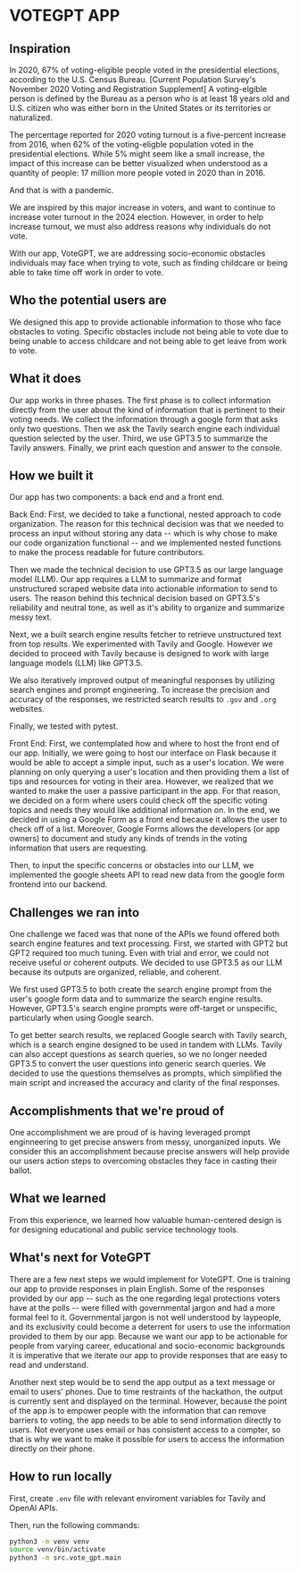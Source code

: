# VOTEGPT APP


## Inspiration
In 2020, 67% of voting-eligible people voted in the presidential elections, according to the U.S. Census Bureau. [Current Population Survey's November 2020 Voting and Registration Supplement] 
A voting-elgible person is defined by the Bureau as a person who is at least 18 years old and U.S. citizen who was either born in the United States or its territories or naturalized. 

The percentage reported for 2020 voting turnout is a five-percent increase from 2016, when 62% of the voting-eligble population voted in the presidential elections. While 5% might seem like a small increase, the impact of this increase can be better visualized when understood as a quantity of people: 17 million more people voted in 2020 than in 2016. 

And that is with a pandemic. 

We are inspired by this major increase in voters, and want to continue to increase voter turnout in the 2024 election. However, in order to help increase turnout, we must also address reasons why individuals do not vote. 

With our app, VoteGPT, we are addressing socio-economic obstacles individuals may face when trying to vote, such as finding childcare or being able to take time off work in order to vote.

## Who the potential users are
We designed this app to provide actionable information to those who face obstacles to voting. Specific obstacles include not being able to vote due to being unable to access childcare and not being able to get leave from work to vote. 

## What it does
Our app works in three phases. The first phase is to collect information directly from the user about the kind of information that is pertinent to their voting needs. We collect the information through a google form that asks only two questions. Then we ask the Tavily search engine each individual question selected by the user. Third, we use GPT3.5 to summarize the Tavily answers. Finally, we print each question and answer to the console.

## How we built it
Our app has two components: a back end and a front end. 

Back End:
First, we decided to take a functional, nested approach to code organization. The reason for this technical decision was that we needed to process an input without storing any data -- which is why chose to make our code organization functional -- and we implemented nested functions to make the process readable for future contributors.

Then we made the technical decision to use GPT3.5 as our large language model (LLM). Our app requires a LLM to summarize and format unstructured scraped website data into actionable information to send to users. The reason behind this technical decision based on GPT3.5's reliability and neutral tone, as well as it's ability to organize and summarize messy text.

Next, we a built search engine results fetcher to retrieve unstructured text from top results. We experimented with Tavily and Google. However we decided to proceed with Tavily because is designed to work with large language models (LLM) like GPT3.5.  

We also iteratively improved output of meaningful responses by utilizing search engines and prompt engineering. To increase the precision and accuracy of the responses, we restricted search results to `.gov` and `.org` websites. 

Finally, we tested with pytest.

Front End:
First, we contemplated how and where to host the front end of our app. Initially, we were going to host our interface on Flask because it would be able to accept a simple input, such as a user's location. We were planning on only querying a user's location and then providing them a list of tips and resources for voting in their area. However, we realized that we wanted to make the user a passive participant in the app. For that reason, we decided on a form where users could check off the specific voting topics and needs they would like additional information on. In the end, we decided in using a Google Form as a front end because it allows the user to check off of a list. Moreover, Google Forms allows the developers (or app owners) to document and study any kinds of trends in the voting information that users are requesting. 

Then, to input the specific concerns or obstacles into our LLM, we implemented the google sheets API to read new data from the google form frontend into our backend. 


## Challenges we ran into
One challenge we faced was that none of the APIs we found offered both search engine features and text processing. First, we started with GPT2 but GPT2 required too much tuning. Even with trial and error, we could not receive useful or coherent outputs. We decided to use GPT3.5 as our LLM because its outputs are organized, reliable, and coherent. 

We first used GPT3.5 to both create the search engine prompt from the user's google form data and to summarize the search engine results. However, GPT3.5's search engine prompts were off-target or unspecific, particularly when using Google search.

To get better search results, we replaced Google search with Tavily search, which is a search engine designed to be used in tandem with LLMs. Tavily can also accept questions as search queries, so we no longer needed GPT3.5 to convert the user questions into generic search queries. We decided to use the questions themselves as prompts, which simplified the main script and increased the accuracy and clarity of the final responses.
 
## Accomplishments that we're proud of
One accomplishment we are proud of is having leveraged prompt enginneering to get precise answers from messy, unorganized inputs. We consider this an accomplishment because precise answers will help provide our users action steps to overcoming obstacles they face in casting their ballot. 

## What we learned
From this experience, we learned how valuable human-centered design is for designing educational and public service technology tools. 

## What's next for VoteGPT
There are a few next steps we would implement for VoteGPT. One is training our app to provide responses in plain English. Some of the responses provided by our app -- such as the one regarding legal protections voters have at the polls -- were filled with governmental jargon and had a more formal feel to it. Governmental jargon is not well understood by laypeople, and its exclusivity could become a deterrent for users to use the information provided to them by our app. Because we want our app to be actionable for people from varying career, educational and socio-economic backgrounds it is imperative that we iterate our app to provide responses that are easy to read and understand. 

Another next step would be to send the app output as a text message or email to users' phones. Due to time restraints of the hackathon, the output is currently sent and displayed on the terminal. However, because the point of the app is to empower people with the information that can remove barriers to voting, the app needs to be able to send information directly to users. Not everyone uses email or has consistent access to a compter, so that is why we want to make it possible for users to access the information directly on their phone. 

## How to run locally
First, create `.env` file with relevant enviroment variables for Tavily and OpenAI APIs.

Then, run the following commands:
```bash
python3 -m venv venv
source venv/bin/activate
python3 -m src.vote_gpt.main
```
